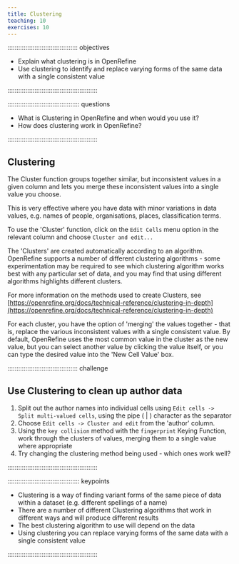 ```yaml
---
title: Clustering
teaching: 10
exercises: 10
---
```


::::::::::::::::::::::::::::::::::::::: objectives

- Explain what clustering is in OpenRefine
- Use clustering to identify and replace varying forms of the same data with a single consistent value

::::::::::::::::::::::::::::::::::::::::::::::::::

:::::::::::::::::::::::::::::::::::::::: questions

- What is Clustering in OpenRefine and when would you use it?
- How does clustering work in OpenRefine?

::::::::::::::::::::::::::::::::::::::::::::::::::

## Clustering

The Cluster function groups together similar, but inconsistent values in a given column and lets you merge these inconsistent values into a single value you choose.

This is very effective where you have data with minor variations in data values, e.g. names of people, organisations, places, classification terms.

To use the 'Cluster' function, click on the `Edit Cells` menu option in the relevant column and choose `Cluster and edit...`

The 'Clusters' are created automatically according to an algorithm. OpenRefine supports a number of different clustering algorithms - some experimentation may be required to see which clustering algorithm works best with any particular set of data, and you may find that using different algorithms highlights different clusters.

For more information on the methods used to create Clusters, see [https://openrefine.org/docs/technical-reference/clustering-in-depth](https://openrefine.org/docs/technical-reference/clustering-in-depth)

For each cluster, you have the option of 'merging' the values together - that is, replace the various inconsistent values with a single consistent value. By default, OpenRefine uses the most common value in the cluster as the new value, but you can select another value by clicking the value itself, or you can type the desired value into the 'New Cell Value' box.

:::::::::::::::::::::::::::::::::::::::  challenge

## Use Clustering to clean up author data

1. Split out the author names into individual cells using `Edit cells -> Split multi-valued cells`, using the pipe ( | ) character as the separator
2. Choose `Edit cells -> Cluster and edit` from the 'author' column.
3. Using the `key collision` method with the `fingerprint` Keying Function, work through the clusters of values, merging them to a single value where appropriate
4. Try changing the clustering method being used - which ones work well?
  

::::::::::::::::::::::::::::::::::::::::::::::::::

:::::::::::::::::::::::::::::::::::::::: keypoints

- Clustering is a way of finding variant forms of the same piece of data within a dataset (e.g. different spellings of a name)
- There are a number of different Clustering algorithms that work in different ways and will produce different results
- The best clustering algorithm to use will depend on the data
- Using clustering you can replace varying forms of the same data with a single consistent value

::::::::::::::::::::::::::::::::::::::::::::::::::


